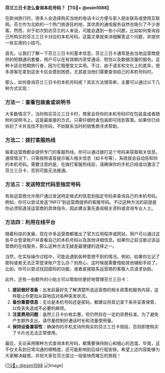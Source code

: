 **芬兰三日卡怎么查询本机号码？【TG💪+ @esim1088】**

在欧洲旅行时，很多人会选择购买当地的电话卡以方便与家人朋友联系或使用互联网。芬兰作为北欧的一个热门旅游目的地，其优质的通信服务自然也吸引了不少游客。然而，对于初次到访芬兰的人来说，可能会遇到一些小问题，比如如何查询自己所购买的芬兰三日卡对应的本机号码。这篇文章就来详细解答这个问题，并提供一些实用的小技巧。

首先，让我们了解一下芬兰三日卡的基本信息。芬兰三日卡通常是由当地运营商提供的短期通讯套餐，用户可以在有效期内享受通话、短信以及数据流量的服务。这种卡适合短期旅行者，因为它既便宜又实用。不过，由于语言和文化上的差异，很多游客在拿到这张卡后会感到困惑，尤其是当他们需要查询自己的本机号码时。

那么，如何查询芬兰三日卡的本机号码呢？其实方法很简单，主要可以通过以下几种方式实现：

### 方法一：查看包装盒或说明书
大多数情况下，当你购买芬兰三日卡时，商家会将你的本机号码印在包装盒或者随附的说明书上。这是最直接的方式，只需仔细检查包装即可找到答案。如果你已经拆封了卡并且找不到号码，不妨联系当时的销售商寻求帮助。

### 方法二：拨打客服热线
每家运营商都会提供专门的客服热线，你可以通过拨打这个号码来获取相关信息。通常情况下，只需按照语音提示输入相关信息（如卡号等），系统就会自动告知你的本机号码。需要注意的是，在拨打客服热线前，请确保你的手机已经成功激活了芬兰三日卡，否则可能无法接通。

### 方法三：发送特定代码至指定号码
有些运营商允许用户通过发送特定格式的信息到指定号码来查询自己的本机号码。例如，你可以尝试发送“INFO”到运营商提供的客服号码。不过这种方法的前提是你必须知道该运营商的具体指令，因此建议事先查阅相关资料或咨询专业人士。

### 方法四：利用在线平台
随着科技的发展，现在许多运营商都推出了官方应用程序或网站，用户可以通过这些平台登录账户并查看自己的本机号码以及其他详细信息。如果你之前注册过该运营商的在线服务，那么这种方法无疑是最便捷的选择之一。

当然，在实际操作过程中，可能会遇到各种意想不到的情况。例如，如果你忘记了密码或者无法正常登录账户怎么办？别担心，这时候就需要借助其他辅助手段了。比如，你可以尝试找回密码的功能，或者直接联系运营商的客服人员请求协助。

此外，还有一些额外的小贴士可以帮助你更好地管理芬兰三日卡：

1. **提前做好准备**：出发前最好先了解清楚所选运营商的相关政策和服务内容，这样能让你更加从容地应对各种突发状况。
2. **备份重要信息**：无论是本机号码还是密码，都建议将其记录下来并妥善保管，以免丢失造成不必要的麻烦。
3. **注意费用问题**：虽然三日卡价格实惠，但仍然存在一定的资费标准。为了避免产生额外支出，请尽量控制好通话时长和流量使用量。
4. **保持设备兼容性**：确保你的手机支持所购买的芬兰三日卡频段，否则即使购买了卡片也无法正常使用。

最后，无论采用哪种方式查询本机号码，都需要保持耐心和细心的态度。毕竟，这不仅关系到日常沟通的顺畅度，还可能影响到后续行程安排。希望上述内容能够为大家解决疑惑，并祝大家在芬兰度过一段愉快而难忘的旅程！

[[TG💪+ @esim1088](https://t.me/s/esim1088) ![Image](https://i.postimg.cc/4NQfJmqS/Snipaste-2025-05-13-00-14-12.png)]